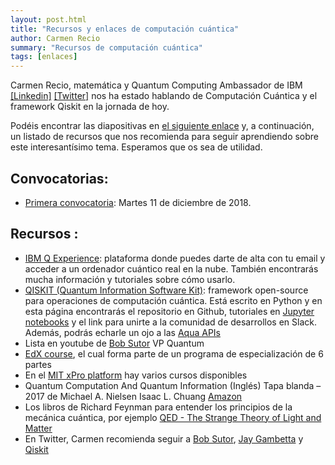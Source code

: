 ```yaml
---
layout: post.html
title: "Recursos y enlaces de computación cuántica"
author: Carmen Recio
summary: "Recursos de computación cuántica"
tags: [enlaces]
---
```


Carmen Recio, matemática y Quantum Computing Ambassador de IBM 
[[Linkedin]](https://www.linkedin.com/in/carmenreciovalcarce/) [[Twitter]](https://twitter.com/carmenreciov)
nos ha estado hablando de Computación Cuántica y el framework Qiskit en la jornada de hoy.

Podéis encontrar las diapositivas en [el siguiente enlace](https://drive.google.com/file/d/0B7y8ICh40VvIMFFEZGU0ZEdkRmVFTk5TNEhhRXRHOXVkVmZn/view?usp=sharing)
y, a continuación, un listado de recursos que nos recomienda para seguir aprendiendo
sobre este interesantísimo tema. Esperamos que os sea de utilidad.


## Convocatorias:

* [Primera convocatoria](https://www.meetup.com/es-ES/PyLadiesMadrid/events/256630666/): Martes 11 de diciembre de 2018.


## Recursos :

* [IBM Q Experience](https://quantumexperience.ng.bluemix.net/qx/experience): plataforma donde puedes darte de alta con tu email y acceder a un ordenador cuántico real en la nube. También encontrarás mucha información y tutoriales sobre cómo usarlo.
* [QISKIT (Quantum Information Software Kit)](https://qiskit.org/): framework open-source para operaciones de computación cuántica. Está escrito en Python y en esta página encontrarás el repositorio en Github, tutoriales en [Jupyter notebooks](https://nbviewer.jupyter.org/github/Qiskit/qiskit-tutorial/blob/master/index.ipynb#2.4-Working-with-QISKit-ACQUA-on-near-term-devices) y el link para unirte a la comunidad de desarrollos en Slack. Además, podrás echarle un ojo a las [Aqua APIs](https://qiskit.org/documentation/aqua/)
* Lista en youtube de [Bob Sutor](https://www.youtube.com/playlist?list=PLs6ruyRRv_DUozQMlRBAiMsyatAfcUChI) VP Quantum
* [EdX course](https://www.edx.org/es/course/quantum-information-science-i), el cual forma parte de un programa de especialización de 6 partes
* En el [MIT xPro platform](https://quantumcurriculum.mit.edu) hay varios cursos disponibles
* Quantum Computation And Quantum Information (Inglés) Tapa blanda – 2017 de Michael A. Nielsen Isaac L. Chuang [Amazon](https://www.amazon.es/Quantum-Computation-Information-Michael-Nielsen/dp/110761919X/ref=asc_df_110761919X/?tag=googshopes-21&linkCode=df0&hvadid=198957182810&hvpos=1o1&hvnetw=g&hvrand=4591399200915635714&hvpone=&hvptwo=&hvqmt=&hvdev=c&hvdvcmdl=&hvlocint=&hvlocphy=9061032&hvtargid=pla-405693445365&psc=1)
* Los libros de Richard Feynman para entender los principios de la mecánica cuántica, por ejemplo [QED - The Strange Theory of Light and Matter](https://www.amazon.es/QED-Strange-Penguin-Science-1990-03-29/dp/B01K0TCU1M/ref=sr_1_1?s=books&ie=UTF8&qid=1545170259&sr=1-1&keywords=feynman+qed)
* En Twitter, Carmen recomienda seguir a [Bob Sutor](https://twitter.com/snarky_android), [Jay Gambetta](https://twitter.com/jaygambetta) y [Qiskit](https://twitter.com/qiskit)


